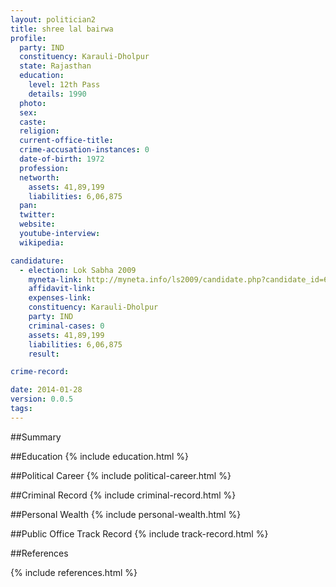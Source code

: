 ```yaml
---
layout: politician2
title: shree lal bairwa
profile: 
  party: IND
  constituency: Karauli-Dholpur
  state: Rajasthan
  education: 
    level: 12th Pass
    details: 1990
  photo: 
  sex: 
  caste: 
  religion: 
  current-office-title: 
  crime-accusation-instances: 0
  date-of-birth: 1972
  profession: 
  networth: 
    assets: 41,89,199
    liabilities: 6,06,875
  pan: 
  twitter: 
  website: 
  youtube-interview: 
  wikipedia: 

candidature: 
  - election: Lok Sabha 2009
    myneta-link: http://myneta.info/ls2009/candidate.php?candidate_id=6267
    affidavit-link: 
    expenses-link: 
    constituency: Karauli-Dholpur 
    party: IND
    criminal-cases: 0
    assets: 41,89,199
    liabilities: 6,06,875
    result:  

crime-record: 

date: 2014-01-28
version: 0.0.5
tags: 
---
```

##Summary


##Education
{% include education.html %}


##Political Career
{% include political-career.html %}


##Criminal Record
{% include criminal-record.html %}


##Personal Wealth
{% include personal-wealth.html %}


##Public Office Track Record
{% include track-record.html %}


##References


{% include references.html %}